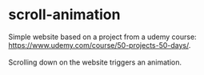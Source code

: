 # scroll-animation
Simple website based on a project from a udemy course: <br/>https://www.udemy.com/course/50-projects-50-days/.
<br/><br/>Scrolling down on the website triggers an animation.
